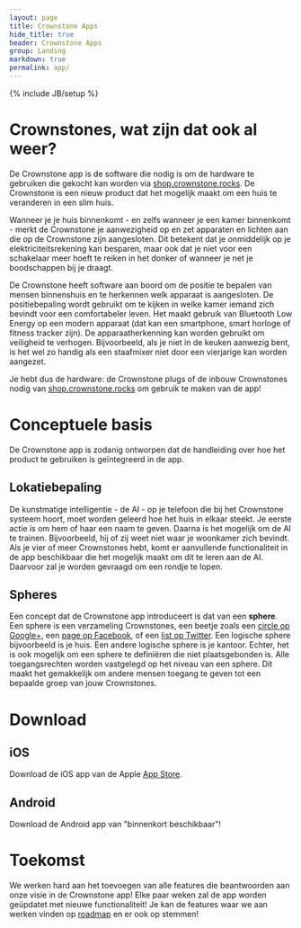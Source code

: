 ```yaml
---
layout: page
title: Crownstone Apps
hide_title: true
header: Crownstone Apps
group: Landing
markdown: true
permalink: app/
---
```

{% include JB/setup %}

# Crownstones, wat zijn dat ook al weer?

De Crownstone app is de software die nodig is om de hardware te gebruiken die gekocht kan worden via
[shop.crownstone.rocks](https://shop.crownstone.rocks). 
De Crownstone is een nieuw product dat het mogelijk maakt om een huis te veranderen in een slim huis.

Wanneer je je huis binnenkomt - en zelfs wanneer je een kamer binnenkomt - merkt de Crownstone je aanwezigheid op en zet apparaten en lichten aan die op de Crownstone zijn aangesloten. Dit betekent dat je onmiddelijk op je elektriciteitsrekening kan besparen, maar ook dat je niet voor een schakelaar meer hoeft te reiken in het donker of wanneer je net je boodschappen bij je draagt.

De Crownstone heeft software aan boord om de positie te bepalen van mensen binnenshuis en te herkennen welk apparaat is aangesloten. De positiebepaling wordt gebruikt om te kijken in welke kamer iemand zich bevindt voor een comfortabeler leven. Het maakt gebruik van Bluetooth Low Energy op een modern apparaat (dat kan een smartphone, smart horloge of fitness tracker zijn). De apparaatherkenning kan worden gebruikt om veiligheid te verhogen. Bijvoorbeeld, als je niet in de keuken aanwezig bent, is het wel zo handig als een staafmixer niet door een vierjarige kan worden aangezet.

Je hebt dus de hardware: de Crownstone plugs of de inbouw Crownstones nodig van
[shop.crownstone.rocks](https://shop.crownstone.rocks) 
om gebruik te maken van de app!

# Conceptuele basis 

De Crownstone app is zodanig ontworpen dat de handleiding over hoe het product te gebruiken is geïntegreerd in de app.

## Lokatiebepaling

De kunstmatige intelligentie - de AI - op je telefoon die bij het Crownstone systeem hoort, moet worden geleerd hoe het huis in elkaar steekt. Je eerste actie is om hem of haar een naam te geven. Daarna is het mogelijk om de AI te trainen. Bijvoorbeeld, hij of zij weet niet waar je woonkamer zich bevindt. Als je vier of meer Crownstones hebt, komt er aanvullende functionaliteit in de app beschikbaar die het mogelijk maakt om dit te leren aan de AI. Daarvoor zal je worden gevraagd om een rondje te lopen.

## Spheres

Een concept dat de Crownstone app introduceert is dat van een **sphere**. Een sphere is een verzameling Crownstones, een beetje zoals een 
[circle op Google+](https://support.google.com/plus/answer/6320407?hl=en), 
een
[page op Facebook](https://www.facebook.com/help/104002523024878), 
of een 
[list op Twitter](https://support.twitter.com/articles/76460). 
Een logische sphere bijvoorbeeld is je huis. Een andere logische sphere is je kantoor. Echter, het is ook mogelijk om een sphere te definiëren die niet plaatsgebonden is. Alle toegangsrechten worden vastgelegd op het niveau van een sphere. Dit maakt het gemakkelijk om andere mensen toegang te geven tot een bepaalde groep van jouw Crownstones.

# Download

## iOS

Download de iOS app van de Apple 
[App Store](https://itunes.apple.com/us/app/crownstone/id1136616106?mt=8).

## Android

Download de Android app van "binnenkort beschikbaar"!

# Toekomst

We werken hard aan het toevoegen van alle features die beantwoorden aan onze visie in de Crownstone app! Elke paar weken zal de app worden geüpdatet met nieuwe functionaliteit! Je kan de features waar we aan werken vinden op 
[roadmap](https://trello.com/b/6rUcIt62/crownstone-transparent-product-roadmap)
en er ook op stemmen!


